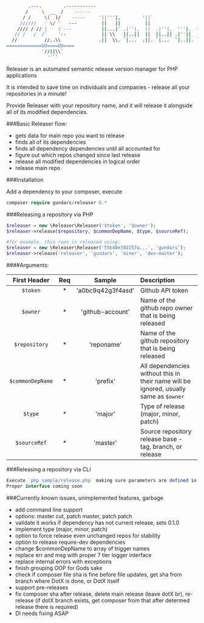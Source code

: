 ```bash

        .---.        .-----------
       /     \  __  /    ------
      / /     \(  )/    -----     '||'''|,        '||`
     //////   ' \/ `   ---         ||   ||         ||
    //// / // :    : ---           ||...|' .|''|,  ||  .|''|,  '''|.  ('''' .|''|, '||''|
   // /   /  /`    '--             || \\   ||..||  ||  ||..|| .|''||   `'') ||..||  ||
  //          //..\\              .||  \\. `|...  .||. `|...  `|..||. `...' `|...  .||.
=============UU====UU====
             '//||\\`
               ''``
```

Releaser is an automated semantic release version manager for PHP applications

It is intended to save time on individuals and companies  - release all your repositories in a minute!

Provide Releaser with your repository name, and it will release it alongside all of its modified dependencies.

###Basic Releaser flow:
- gets data for main repo you want to release
- finds all of its dependencies
- finds all dependency dependencies until all accounted for
- figure out which repos changed since last release
- release all modified dependencies in logical order
- release main repo


###Installation

Add a dependency to your composer, execute
```php
composer require gundars/releaser 0.*
```

###Releasing a repository via PHP
```php
$releaser = new \Releaser\Releaser('$token', '$owner');
$releaser->release($repository, $commonDepName, $type, $sourceRef);

#for example, this repo is released using:
$releaser = new \Releaser\Releaser('55b48e382257a...', 'gundars');
$releaser->release('releaser', 'gundars', 'minor', 'dev-master');

```

####Arguments:

| First Header     | Req | Sample            | Description                                                 |
|       :---:      |:---:|        :---:      | :---                                                        |
| `$token`         |  *  |'a0bc9q42g3f4asd'  | Github API token                                            |
| `$owner`         |  *  |'github-account'   | Name of the github repo owner that is being released        |
| `$repository`    |  *  | 'reponame'        | Name of the github repository that is being released       |
| `$commonDepName` |  *  | 'prefix'          | All dependencies without this in their name will be ignored, usually same as `$owner` |
| `$type`          |  *  | 'major'           | Type of release (major, minor, patch)                       |
| `$sourceRef`     |  *  | 'master'          | Source repository release base - tag, branch, or release    |

###Releasing a repository via CLI
```php
Execute `php sample/release.php` making sure parameters are defined in sample/release.php
Proper interface coming soon
```

###Currently known issues, unimplemented features, garbage
* add command line support
* options: master cut, patch master, patch patch
* validate it works if dependency has not current release, sets 0.1.0
* implement type (major, minor, patch)
* option to force release even unchanged repos for stability
* option to release require-dev dependencies
* change $commonDepName to array of trigger names
* replace err and msg with proper 7 tier logger interface
* replace internal errors with exceptions
* finish grouping OOP for Gods sake
* check if composer file sha is fine before file updates, get sha from branch where DotX is done, or DotX itself
* support pre-releases
* fix composer sha after release, delete main release (leave dotX br), re-release (if dotX branch exists, get composer from that after determed release there is required)
* DI needs fixing ASAP
